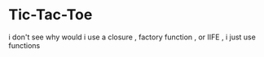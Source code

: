 # Tic-Tac-Toe

i don't see why would i use a closure , factory function , or IIFE  , i just use functions